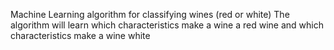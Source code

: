 Machine Learning algorithm for classifying wines (red or white) The algorithm will learn which characteristics make a wine a red wine and which characteristics make a wine white
